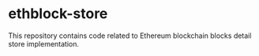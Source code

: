 # ethblock-store
This repository contains code related to Ethereum blockchain blocks detail store implementation.
